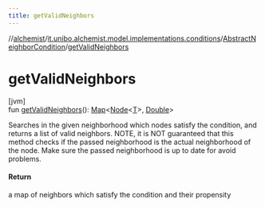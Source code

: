 ```yaml
---
title: getValidNeighbors
---
```

//[alchemist](../../../index.html)/[it.unibo.alchemist.model.implementations.conditions](../index.html)/[AbstractNeighborCondition](index.html)/[getValidNeighbors](get-valid-neighbors.html)



# getValidNeighbors



[jvm]\
fun [getValidNeighbors](get-valid-neighbors.html)(): [Map](https://docs.oracle.com/javase/8/docs/api/java/util/Map.html)<[Node](../../it.unibo.alchemist.model.interfaces/-node/index.html)<[T](../-generic-molecule-present/index.html)>, [Double](https://docs.oracle.com/javase/8/docs/api/java/lang/Double.html)>



Searches in the given neighborhood which nodes satisfy the condition, and returns a list of valid neighbors. NOTE, it is NOT guaranteed that this method checks if the passed neighborhood is the actual neighborhood of the node. Make sure the passed neighborhood is up to date for avoid problems.



#### Return



a map of neighbors which satisfy the condition and their propensity





